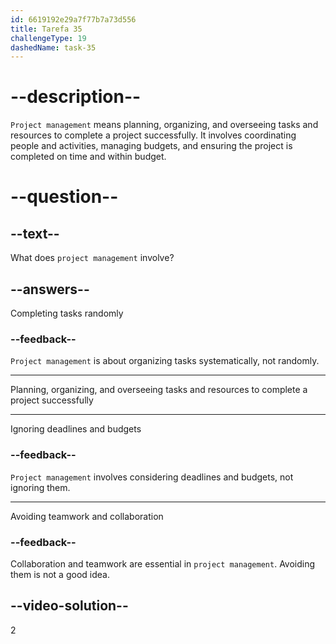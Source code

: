 ```yaml
---
id: 6619192e29a7f77b7a73d556
title: Tarefa 35
challengeType: 19
dashedName: task-35
---
```


# --description--

`Project management` means planning, organizing, and overseeing tasks and resources to complete a project successfully. It involves coordinating people and activities, managing budgets, and ensuring the project is completed on time and within budget.

# --question--

## --text--

What does `project management` involve?

## --answers--

Completing tasks randomly

### --feedback--

`Project management` is about organizing tasks systematically, not randomly.

---

Planning, organizing, and overseeing tasks and resources to complete a project successfully

---

Ignoring deadlines and budgets

### --feedback--

`Project management` involves considering deadlines and budgets, not ignoring them.

---

Avoiding teamwork and collaboration

### --feedback--

Collaboration and teamwork are essential in `project management`. Avoiding them is not a good idea.

## --video-solution--

2
